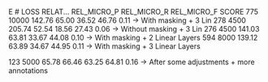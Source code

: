 E    #       LOSS RELAT...  REL_MICRO_P  REL_MICRO_R  REL_MICRO_F  SCORE
775   10000         142.76        65.00        36.52        46.76    0.11 -> With masking + 3 Lin
278    4500         205.74        52.54        18.56        27.43    0.06 -> Without masking + 3 Lin
276    4500         141.03        63.81        33.67        44.08    0.10 -> With masking + 2 Linear Layers
594    8000         139.12        63.89        34.67        44.95    0.11 -> With masking + 3 Linear Layers

123    5000          65.78        66.46        63.25        64.81    0.16 -> After some adjustments + more annotations

